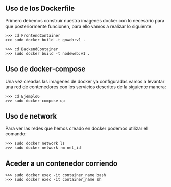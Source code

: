## Uso de los Dockerfile
Primero debemos construir nuestra imagenes docker con lo necesario para que posteriormente funcionen, para ello vamos a realizar lo siguiente:

```
>>> cd FrontendContainer
>>> sudo docker build -t goweb:v1 .

>>> cd BackendContainer
>>> sudo docker build -t nodeweb:v1 .
```

## Uso de docker-compose
Una vez creadas las imagenes de docker ya configuradas vamos a levantar una red de contenedores con los servicios descritos de la siguiente manera:

```
>>> cd Ejemplo6
>>> sudo docker-compose up
```

## Uso de network
Para ver las redes que hemos creado en docker podemos utilizar el comando:

```
>>> sudo docker network ls
>>> sudo docker network rm net_id
```

## Aceder a un contenedor corriendo

```
>>> sudo docker exec -it container_name bash
>>> sudo docker exec -it container_name sh
```